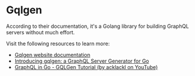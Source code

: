 # Gqlgen

According to their documentation, it's a Golang library for building GraphQL servers without much effort.

Visit the following resources to learn more:

- [Gqlgen website documentation](https://gqlgen.com/)
- [Introducing gqlgen: a GraphQL Server Generator for Go](https://99designs.com.au/blog/engineering/gqlgen-a-graphql-server-generator-for-go/)
- [GraphQL in Go - GQLGen Tutorial (by acklackl on YouTube)](https://www.youtube.com/watch?v=O6jYy421tGw)
